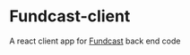 # Fundcast-client
A react client app for <a href="https://github.com/Nahasean94/Fundcast">Fundcast</a> back end code
